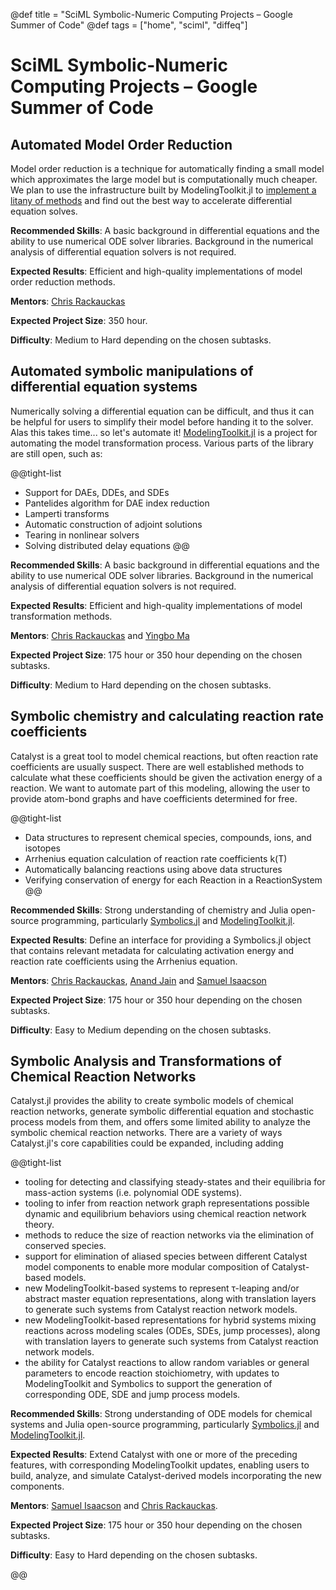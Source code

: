 @def title = "SciML Symbolic-Numeric Computing Projects – Google Summer of Code"
@def tags = ["home", "sciml", "diffeq"]

# SciML Symbolic-Numeric Computing Projects – Google Summer of Code

## Automated Model Order Reduction

Model order reduction is a technique for automatically finding a small model which approximates
the large model but is computationally much cheaper. We plan to use the infrastructure built
by ModelingToolkit.jl to [implement a litany of methods](https://github.com/SciML/ModelingToolkit.jl/issues/58)
and find out the best way to accelerate differential equation solves.

**Recommended Skills**: A basic background in differential equations and the ability to use
numerical ODE solver libraries. Background in the numerical analysis of differential equation
solvers is not required.

**Expected Results**: Efficient and high-quality implementations of model order reduction methods.

**Mentors**: [Chris Rackauckas](https://github.com/ChrisRackauckas)

**Expected Project Size**: 350 hour.

**Difficulty**: Medium to Hard depending on the chosen subtasks.

## Automated symbolic manipulations of differential equation systems

Numerically solving a differential equation can be difficult, and thus it can be helpful for
users to simplify their model before handing it to the solver. Alas this takes time... so
let's automate it! [ModelingToolkit.jl](https://github.com/SciML/ModelingToolkit.jl) is
a project for automating the model transformation process. Various parts of the library are
still open, such as:

@@tight-list
- Support for DAEs, DDEs, and SDEs
- Pantelides algorithm for DAE index reduction
- Lamperti transforms
- Automatic construction of adjoint solutions
- Tearing in nonlinear solvers
- Solving distributed delay equations
@@

**Recommended Skills**: A basic background in differential equations and the ability to use
numerical ODE solver libraries. Background in the numerical analysis of differential equation
solvers is not required.

**Expected Results**: Efficient and high-quality implementations of model transformation methods.

**Mentors**: [Chris Rackauckas](https://github.com/ChrisRackauckas) and [Yingbo Ma](https://github.com/YingboMa)

**Expected Project Size**: 175 hour or 350 hour depending on the chosen subtasks.

**Difficulty**: Medium to Hard depending on the chosen subtasks.

## Symbolic chemistry and calculating reaction rate coefficients

Catalyst is a great tool to model chemical reactions, but often reaction rate coefficients
are usually suspect. There are well established methods to calculate what these coefficients
should be given the activation energy of a reaction. We want to automate part of this modeling,
allowing the user to provide atom-bond graphs and have coefficients determined for free.

@@tight-list
- Data structures to represent chemical species, compounds, ions, and isotopes
- Arrhenius equation calculation of reaction rate coefficients k(T)
- Automatically balancing reactions using above data structures
- Verifying conservation of energy for each Reaction in a ReactionSystem
@@

**Recommended Skills**: Strong understanding of chemistry and Julia open-source programming,
particularly [Symbolics.jl](https://github.com/JuliaSymbolics/Symbolics.jl) and [ModelingToolkit.jl](https://github.com/SciML/ModelingToolkit.jl).

**Expected Results**: Define an interface for providing a Symbolics.jl object that contains relevant metadata for calculating activation energy and reaction rate coefficients using the Arrhenius equation.

**Mentors**: [Chris Rackauckas](https://github.com/ChrisRackauckas), [Anand Jain](https://github.com/anandijain) and [Samuel Isaacson](https://github.com/isaacsas)

**Expected Project Size**: 175 hour or 350 hour depending on the chosen subtasks.

**Difficulty**: Easy to Medium depending on the chosen subtasks.

## Symbolic Analysis and Transformations of Chemical Reaction Networks

Catalyst.jl provides the ability to create symbolic models of chemical reaction networks, generate symbolic differential equation and stochastic process models from them, and offers some limited ability to analyze the symbolic chemical reaction networks. There are a variety of ways Catalyst.jl's core capabilities could be expanded, including adding

@@tight-list
- tooling for detecting and classifying steady-states and their equilibria for mass-action systems (i.e. polynomial ODE systems).
- tooling to infer from reaction network graph representations possible dynamic and equilibrium behaviors using chemical reaction network theory.
- methods to reduce the size of reaction networks via the elimination of conserved species.
- support for elimination of aliased species between different Catalyst model components to enable more modular composition of Catalyst-based models.
- new ModelingToolkit-based systems to represent τ-leaping and/or abstract master equation representations, along with translation layers to generate such systems from Catalyst reaction network models.
- new ModelingToolkit-based representations for hybrid systems mixing reactions across modeling scales (ODEs, SDEs, jump processes), along with translation layers to generate such systems from Catalyst reaction network models.
- the ability for Catalyst reactions to allow random variables or general parameters to encode reaction stoichiometry, with updates to ModelingToolkit and Symbolics to support the generation of corresponding ODE, SDE and jump process models.

**Recommended Skills**: Strong understanding of ODE models for chemical systems and Julia open-source programming,
particularly [Symbolics.jl](https://github.com/JuliaSymbolics/Symbolics.jl) and [ModelingToolkit.jl](https://github.com/SciML/ModelingToolkit.jl).

**Expected Results**: Extend Catalyst with one or more of the preceding features, with corresponding ModelingToolkit updates, enabling users to build, analyze, and simulate Catalyst-derived models incorporating the new components.

**Mentors**: [Samuel Isaacson](https://github.com/isaacsas) and [Chris Rackauckas](https://github.com/ChrisRackauckas).

**Expected Project Size**: 175 hour or 350 hour depending on the chosen subtasks.

**Difficulty**: Easy to Hard depending on the chosen subtasks.

@@

